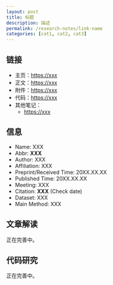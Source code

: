 ```yaml
---
layout: post
title: 标题
description: 描述
permalink: /research-notes/link-name
categories: [cat1, cat2, cat3]
---
```


## 链接

- 主页：<https://xxx>
- 正文：<https://xxx>
- 附件：<https://xxx>
- 代码：<https://xxx>
- 其他笔记：
  - <https://xxx>

## 信息

- Name: XXX
- Abbr: **XXX**
- Author: XXX
- Affiliation: XXX
- Preprint/Received Time: 20XX.XX.XX
- Published Time: 20XX.XX.XX
- Meeting: XXX
- Citation: **XXX** (Check date)
- Dataset: XXX
- Main Method: XXX

## 文章解读

正在完善中。

## 代码研究

正在完善中。
